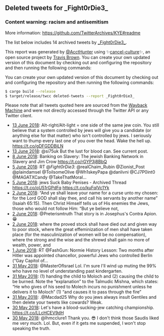 ## Deleted tweets for \_Fight0rDie3\_
### Content warning: racism and antisemitism
More information: https://github.com/TwitterArchives/KYE#readme

The list below includes 14 archived tweets by
[\_Fight0rDie3\_](https://twitter.com/_Fight0rDie3_).



This report was generated by [@AcctHunter](https://twitter.com/accthunter) using ✨[cancel-culture](https://github.com/travisbrown/cancel-culture)✨,
an open source project by [Travis Brown](https://twitter.com/travisbrown). You can create your own
updated version of this document by checking out and configuring the repository and then running
the following commands:

You can create your own updated version of this document by checking out and configuring the
repository and then running the following commands:

```bash
$ cargo build --release
$ target/release/twcc deleted-tweets --report _Fight0rDie3_
```

Please note that all tweets quoted here are sourced from the
[Wayback Machine](https://web.archive.org) and were not directly accessed through the Twitter API or
any Twitter client.

* [13 June 2018](https://web.archive.org/web/20180613045905/https://twitter.com/_Fight0rDie3_/status/1006762861790625792): Alt-right/Alt-light = one side of the same jew coin.   You still believe that a system controlled by jews will give you a candidate (or anything else for that matter) who isn't controlled by jews. I seriously want to thump every last one of you over the head. Wake the hell up. https://t.co/gDFGDDBjLN
* [13 June 2018](https://web.archive.org/web/20180613020546/https://twitter.com/_Fight0rDie3_/status/1006719245235957761): @si75uk But the lust for blood can. See current post.
* [ 8 June 2018](https://web.archive.org/web/20180608025536/https://twitter.com/_Fight0rDie3_/status/1004919846885314560): Banking on Slavery: The jewish Banking Network in Slavery and Jim Crow https://t.co/rGYP3j8BbQ
* [ 5 June 2018](https://web.archive.org/web/20180605175101/https://twitter.com/_Fight0rDie3_/status/1004058022279368704): RT @_Fight0rDie3_: @realChaim_Rubin @Zionist_Post @plaindamsel @ToilsomeOlive @Wh1skeyPapa @danlivni @CJ7P0int0 @MAGATXCandy @TakeThatMoral…
* [ 5 June 2018](https://web.archive.org/web/20180605083428/https://twitter.com/_Fight0rDie3_/status/1003917961877389314): jews Suck Baby Penises - Archived Thread https://t.co/oU51rGPdFq https://t.co/kuFqlVc1Yk
* [ 2 June 2018](https://web.archive.org/web/20180602123006/https://twitter.com/_Fight0rDie3_/status/1002890097338011648): “And ye shall leave your name for a curse unto my chosen: for the Lord GOD shall slay thee, and call his servants by another name” (Isaiah 65:15). Then Christ Himself tells us of His enemies the Jews, those who would not follow Him: “But ye believe not,
* [ 2 June 2018](https://web.archive.org/web/20180602093745/https://twitter.com/_Fight0rDie3_/status/1002846724040380416): @Preterismtruth That story is in Josephus's Contra Apion. 😁
* [ 2 June 2018](https://web.archive.org/web/20180602065309/https://twitter.com/_Fight0rDie3_/status/1002805301119193088): where the proved stock shall have died out and given way to poor stock, where the great effeminization of men shall have taken place (for the masculinization of women will be no compensation), where the strong and the wise and the shrewd shall gain no more of wealth, power, and
* [ 1 June 2018](https://web.archive.org/web/20180601001711/https://twitter.com/_Fight0rDie3_/status/1002343264949850115): RT @FashGun: Normie History Lesson: Two months after Hitler was appointed chancellor, powerful Jews who controlled Berlin (“Gay Capitol of…
* [31 May 2018](https://web.archive.org/web/20180531152951/https://twitter.com/_Fight0rDie3_/status/1002210557187981312): @MasterOfIsrael Lol. I'm sure I'll wind up muting the 99% who have no level of understanding past kindergarten.
* [31 May 2018](https://web.archive.org/web/20180531033932/https://twitter.com/_Fight0rDie3_/status/1002031800137535489): (1) handing the child to  Moloch and (2) causing the child to be burned.  Note the “explanation” to the Talmudic Mishna, which states: “He who gives of his seed to Molech incurs no punishment unless he delivers it to Moloch” (1) “and causes it to pass through the fire”
* [31 May 2018](https://web.archive.org/web/20180531024316/https://twitter.com/_Fight0rDie3_/status/1002017640175587329): .@Macdad25 Why do you jews always insult Gentiles and then delete your tweets like cowards? Weak.
* [30 May 2018](https://web.archive.org/web/20180530060409/https://twitter.com/_Fight0rDie3_/status/1001705806272909313): Let's have a blood-sucking-jew catching championship. https://t.co/LLcHCEV9dH
* [30 May 2018](https://web.archive.org/web/20180530040157/https://twitter.com/_Fight0rDie3_/status/1001675053627592704): @lhmcclure1 Thank you. 😎 I don't think those Saudis liked me very much. Lol. But, even if it gets me suspended, I won't stop speaking the truth.
